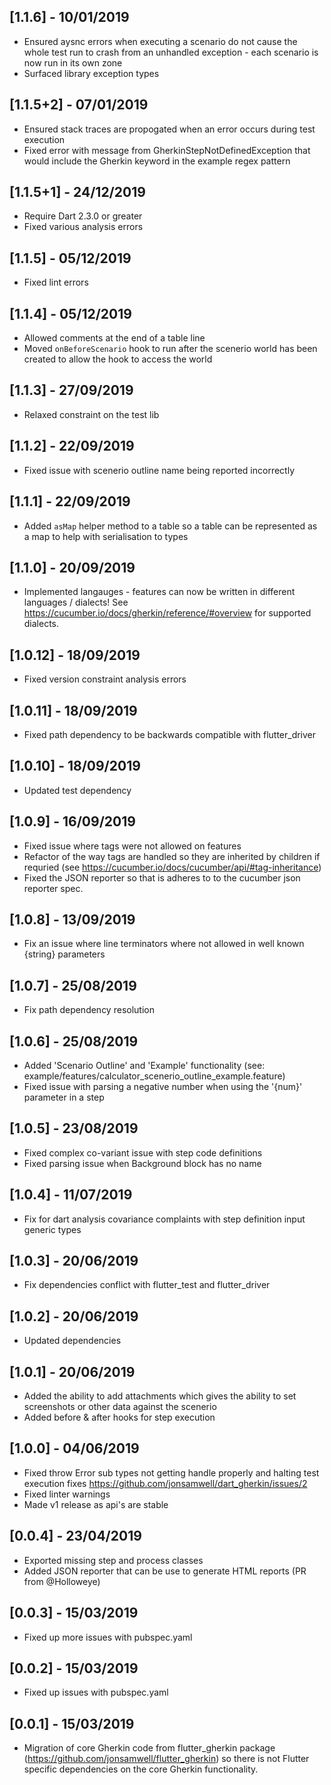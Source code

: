 ## [1.1.6] - 10/01/2019
- Ensured aysnc errors when executing a scenario do not cause the whole test run to crash from an unhandled exception - each scenario is now run in its own zone
- Surfaced library exception types

## [1.1.5+2] - 07/01/2019
- Ensured stack traces are propogated when an error occurs during test execution
- Fixed error with message from GherkinStepNotDefinedException that would include the Gherkin keyword in the example regex pattern

## [1.1.5+1] - 24/12/2019
- Require Dart 2.3.0 or greater
- Fixed various analysis errors

## [1.1.5] - 05/12/2019
- Fixed lint errors

## [1.1.4] - 05/12/2019
- Allowed comments at the end of a table line
- Moved `onBeforeScenario` hook to run after the scenerio world has been created to allow the hook to access the world

## [1.1.3] - 27/09/2019
- Relaxed constraint on the test lib

## [1.1.2] - 22/09/2019
- Fixed issue with scenerio outline name being reported incorrectly

## [1.1.1] - 22/09/2019
- Added `asMap` helper method to a table so a table can be represented as a map to help with serialisation to types

## [1.1.0] - 20/09/2019
* Implemented langauges - features can now be written in different languages / dialects! See https://cucumber.io/docs/gherkin/reference/#overview for supported dialects.

## [1.0.12] - 18/09/2019
* Fixed version constraint analysis errors

## [1.0.11] - 18/09/2019
* Fixed path dependency to be backwards compatible with flutter_driver

## [1.0.10] - 18/09/2019
* Updated test dependency

## [1.0.9] - 16/09/2019
* Fixed issue where tags were not allowed on features
* Refactor of the way tags are handled so they are inherited by children if requried (see https://cucumber.io/docs/cucumber/api/#tag-inheritance)
* Fixed the JSON reporter so that is adheres to to the cucumber json reporter spec.

## [1.0.8] - 13/09/2019
* Fix an issue where line terminators where not allowed in well known {string} parameters

## [1.0.7] - 25/08/2019
* Fix path dependency resolution

## [1.0.6] - 25/08/2019
* Added 'Scenario Outline' and 'Example' functionality (see: example/features/calculator_scenerio_outline_example.feature)
* Fixed issue with parsing a negative number when using the '{num}' parameter in a step

## [1.0.5] - 23/08/2019
* Fixed complex co-variant issue with step code definitions
* Fixed parsing issue when Background block has no name

## [1.0.4] - 11/07/2019
* Fix for dart analysis covariance complaints with step definition input generic types

## [1.0.3] - 20/06/2019
* Fix dependencies conflict with flutter_test and flutter_driver

## [1.0.2] - 20/06/2019
* Updated dependencies

## [1.0.1] - 20/06/2019
* Added the ability to add attachments which gives the ability to set screenshots or other data against the scenerio
* Added before & after hooks for step execution

## [1.0.0] - 04/06/2019
* Fixed throw Error sub types not getting handle properly and halting test execution fixes https://github.com/jonsamwell/dart_gherkin/issues/2
* Fixed linter warnings
* Made v1 release as api's are stable

## [0.0.4] - 23/04/2019
* Exported missing step and process classes
* Added JSON reporter that can be use to generate HTML reports (PR from @Holloweye)

## [0.0.3] - 15/03/2019
* Fixed up more issues with pubspec.yaml

## [0.0.2] - 15/03/2019
* Fixed up issues with pubspec.yaml

## [0.0.1] - 15/03/2019
* Migration of core Gherkin code from flutter_gherkin package (https://github.com/jonsamwell/flutter_gherkin) so there is not Flutter specific dependencies on the core Gherkin functionality.
